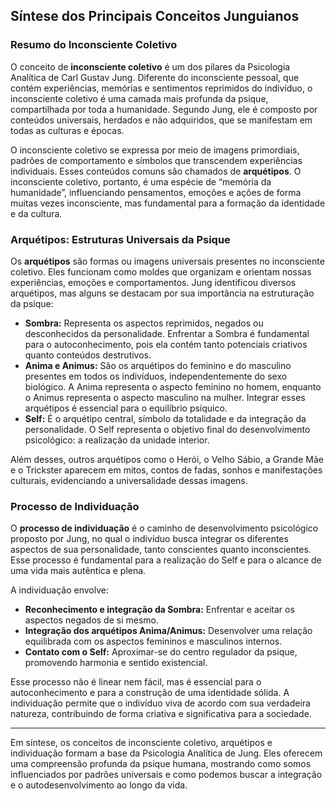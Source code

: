 
## Síntese dos Principais Conceitos Junguianos

### Resumo do Inconsciente Coletivo

O conceito de **inconsciente coletivo** é um dos pilares da Psicologia Analítica de Carl Gustav Jung. Diferente do inconsciente pessoal, que contém experiências, memórias e sentimentos reprimidos do indivíduo, o inconsciente coletivo é uma camada mais profunda da psique, compartilhada por toda a humanidade. Segundo Jung, ele é composto por conteúdos universais, herdados e não adquiridos, que se manifestam em todas as culturas e épocas.

O inconsciente coletivo se expressa por meio de imagens primordiais, padrões de comportamento e símbolos que transcendem experiências individuais. Esses conteúdos comuns são chamados de **arquétipos**. O inconsciente coletivo, portanto, é uma espécie de “memória da humanidade”, influenciando pensamentos, emoções e ações de forma muitas vezes inconsciente, mas fundamental para a formação da identidade e da cultura.

### Arquétipos: Estruturas Universais da Psique

Os **arquétipos** são formas ou imagens universais presentes no inconsciente coletivo. Eles funcionam como moldes que organizam e orientam nossas experiências, emoções e comportamentos. Jung identificou diversos arquétipos, mas alguns se destacam por sua importância na estruturação da psique:

- **Sombra:** Representa os aspectos reprimidos, negados ou desconhecidos da personalidade. Enfrentar a Sombra é fundamental para o autoconhecimento, pois ela contém tanto potenciais criativos quanto conteúdos destrutivos.
- **Anima e Animus:** São os arquétipos do feminino e do masculino presentes em todos os indivíduos, independentemente do sexo biológico. A Anima representa o aspecto feminino no homem, enquanto o Animus representa o aspecto masculino na mulher. Integrar esses arquétipos é essencial para o equilíbrio psíquico.
- **Self:** É o arquétipo central, símbolo da totalidade e da integração da personalidade. O Self representa o objetivo final do desenvolvimento psicológico: a realização da unidade interior.

Além desses, outros arquétipos como o Herói, o Velho Sábio, a Grande Mãe e o Trickster aparecem em mitos, contos de fadas, sonhos e manifestações culturais, evidenciando a universalidade dessas imagens.

### Processo de Individuação

O **processo de individuação** é o caminho de desenvolvimento psicológico proposto por Jung, no qual o indivíduo busca integrar os diferentes aspectos de sua personalidade, tanto conscientes quanto inconscientes. Esse processo é fundamental para a realização do Self e para o alcance de uma vida mais autêntica e plena.

A individuação envolve:

- **Reconhecimento e integração da Sombra:** Enfrentar e aceitar os aspectos negados de si mesmo.
- **Integração dos arquétipos Anima/Animus:** Desenvolver uma relação equilibrada com os aspectos femininos e masculinos internos.
- **Contato com o Self:** Aproximar-se do centro regulador da psique, promovendo harmonia e sentido existencial.

Esse processo não é linear nem fácil, mas é essencial para o autoconhecimento e para a construção de uma identidade sólida. A individuação permite que o indivíduo viva de acordo com sua verdadeira natureza, contribuindo de forma criativa e significativa para a sociedade.

---

Em síntese, os conceitos de inconsciente coletivo, arquétipos e individuação formam a base da Psicologia Analítica de Jung. Eles oferecem uma compreensão profunda da psique humana, mostrando como somos influenciados por padrões universais e como podemos buscar a integração e o autodesenvolvimento ao longo da vida.
```
